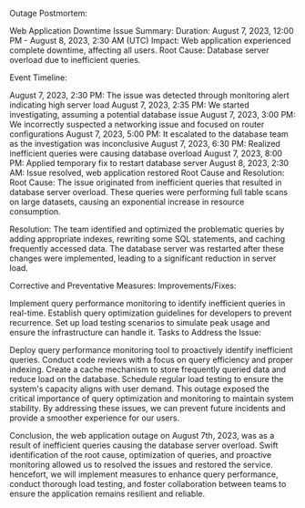 Outage Postmortem:

Web Application Downtime Issue Summary:
Duration: August 7, 2023, 12:00 PM - August 8, 2023, 2:30 AM (UTC)
Impact: Web application experienced complete downtime, affecting all users.
Root Cause: Database server overload due to inefficient queries.

Event Timeline:

August 7, 2023, 2:30 PM: The issue was detected through monitoring alert indicating high server load
August 7, 2023, 2:35 PM: We started investigating, assuming a potential database issue
August 7, 2023, 3:00 PM: We incorrectly suspected a networking issue and focused on router configurations
August 7, 2023, 5:00 PM: It escalated to the database team as the investigation was inconclusive
August 7, 2023, 6:30 PM: Realized inefficient queries were causing database overload
August 7, 2023, 8:00 PM: Applied temporary fix to restart database server
August 8, 2023, 2:30 AM: Issue resolved, web application restored
Root Cause and Resolution:
Root Cause: The issue originated from inefficient queries that resulted in database server overload. These queries were performing full table scans on large datasets, causing an exponential increase in resource consumption.

Resolution: The team identified and optimized the problematic queries by adding appropriate indexes, rewriting some SQL statements, and caching frequently accessed data. The database server was restarted after these changes were implemented, leading to a significant reduction in server load.

Corrective and Preventative Measures:
Improvements/Fixes:

Implement query performance monitoring to identify inefficient queries in real-time.
Establish query optimization guidelines for developers to prevent recurrence.
Set up load testing scenarios to simulate peak usage and ensure the infrastructure can handle it.
Tasks to Address the Issue:

Deploy query performance monitoring tool to proactively identify inefficient queries.
Conduct code reviews with a focus on query efficiency and proper indexing.
Create a cache mechanism to store frequently queried data and reduce load on the database.
Schedule regular load testing to ensure the system's capacity aligns with user demand.
This outage exposed the critical importance of query optimization and monitoring to maintain system stability. By addressing these issues, we can prevent future incidents and provide a smoother experience for our users.

Conclusion, the web application outage on August 7th, 2023, was as a result of inefficient queries causing the database server overload. Swift identification of the root cause, optimization of queries, and proactive monitoring allowed us to resolved the issues and restored the service. hencefort, we will implement measures to enhance query performance, conduct thorough load testing, and foster collaboration between teams to ensure the application remains resilient and reliable.
